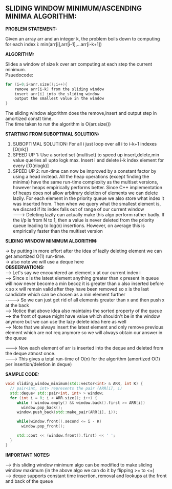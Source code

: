 **SLIDING WINDOW MINIMUM/ASCENDING MINIMA ALGORITHM:**
--

**PROBLEM STATEMENT:**

Given an array arr and an integer k, the problem boils down to computing for each index i: min(arr[i],arr[i-1],...arr[i-k+1])
  
**ALGORITHM:**

Slides a window of size k over arr computing at each step the current minimum.\
Psuedocode:
```cpp
for (i=0;i<arr.size();i++){
    remove arr[i-k] from the sliding window
    insert arr[i] into the sliding window
    output the smallest value in the window
}
```
The sliding window algorithm does the remove,insert and output step in amortized constt time.\
The time taken to run the algorithm is O(arr.size())
  
**STARTING FROM SUBOPTIMAL SOLUTION:**

1. SUBOPTIMAL SOLUTION: For all i just loop over all i to i-k+1 indexes [O(nk)]
2. SPEED UP 1: Use a sorted set (multiset) to speed up insert,delete,min value queries all upto logk max. Insert i and delete i-k index element for every i[O(nlogk)] 
3. SPEED UP 2: run-time can now be improved by a constant factor by using a head instead. All the heap operations (except finding the minima) have the same run-time complexity as the multiset versions, however heaps empirically performs better. Since C++ implementation of heaps does not allow arbitrary deletion of elements we can delete lazily. For each element in the priority queue we also store what index it was inserted from. Then when we query what the smallest element is, we discard if its index falls out of range of our current window\
---> Deleting lazily can actually make this algo perform rather badly. If the i/p is from N to 1, then a value is never deleted from the priority queue leading to log(n) insertions. However, on average this is empirically faster than the multiset version

**SLIDING WINDOW MINIMUM ALGORITHM:**

-> by putting in more effort after the idea of lazily deleting element we can get amortized O(1) run-time. \
-> also note we will use a deque here\
**OBSEERVATIONS:**\
--> Let's say we encountered an element x at our current index i\
--> Since x is the latest element anything greater than x present in queue will now never become a min becoz it is greater than x also inserted before x so x will remain valid after they have been removed so x is the last candidate which can be chosen as a min element further\
----> So we can just get rid of all elements greater than x and then push x at the back\
--> Notice that above idea also maintains the sorted property of the queue\
--> the front of queue might have value which shouldn't be in the window anymore but we can use the lazy delete idea here as well\
--> Note that we always insert the latest element and only remove previous element which are not req anymore so we will always obtain our answer in the queue

---> Now each element of arr is inserted into the deque and deleted from the deque atmost once.\
---> This gives a total run-time of O(n) for the algorithm (amortized O(1) per insertion/deletion in deque)
  
**SAMPLE CODE:**
```cpp 
void sliding_window_minimum(std::vector<int> & ARR, int K) {
  // pair<int, int> represents the pair (ARR[i], i)
  std::deque< std::pair<int, int> > window;
  for (int i = 0; i < ARR.size(); i++) {
     while (!window.empty() && window.back().first >= ARR[i])
       window.pop_back();
     window.push_back(std::make_pair(ARR[i], i));

     while(window.front().second <= i - K)
       window.pop_front();

     std::cout << (window.front().first) << ' ';
  }
}
```

**IMPORTANT NOTES:**

--> this sliding window minimum algo can be modified to make sliding window maximum (in the above algo we can do it by flipping >= to <=)\
--> deque supports constant time insertion, removal and lookups at the front and back of the queue
